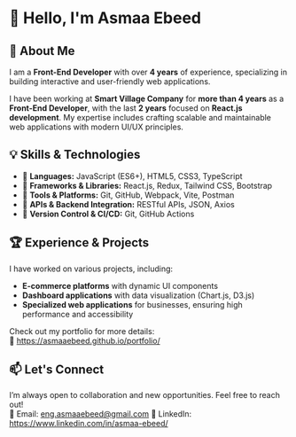 # 👋 Hello, I'm Asmaa Ebeed  

## 🚀 About Me  
I am a **Front-End Developer** with over **4 years** of experience, specializing in building interactive and user-friendly web applications.  

I have been working at **Smart Village Company** for **more than 4 years** as a **Front-End Developer**, with the last **2 years** focused on **React.js development**. My expertise includes crafting scalable and maintainable web applications with modern UI/UX principles.  

## 💡 Skills & Technologies  
- 🔹 **Languages:** JavaScript (ES6+), HTML5, CSS3, TypeScript  
- 🔹 **Frameworks & Libraries:** React.js, Redux, Tailwind CSS, Bootstrap  
- 🔹 **Tools & Platforms:** Git, GitHub, Webpack, Vite, Postman  
- 🔹 **APIs & Backend Integration:** RESTful APIs, JSON, Axios  
- 🔹 **Version Control & CI/CD:** Git, GitHub Actions  

## 🏆 Experience & Projects  
I have worked on various projects, including:  
- **E-commerce platforms** with dynamic UI components  
- **Dashboard applications** with data visualization (Chart.js, D3.js)  
- **Specialized web applications** for businesses, ensuring high performance and accessibility  

Check out my portfolio for more details:  
🔗 https://asmaaebeed.github.io/portfolio/

## 📫 Let's Connect  
I’m always open to collaboration and new opportunities. Feel free to reach out!  
📧 Email: eng.asmaaebeed@gmail.com
🔗 LinkedIn: https://www.linkedin.com/in/asmaa-ebeed/
